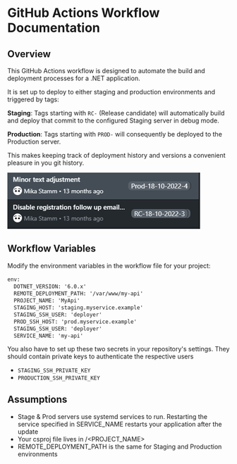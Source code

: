 # GitHub Actions Workflow Documentation

## Overview

This GitHub Actions workflow is designed to automate the build and deployment processes for a .NET application. 

It is set up to deploy to either staging and production environments and triggered by tags:

**Staging**: Tags starting with `RC-` (Release candidate) will automatically build and deploy that commit to the configured Staging server in debug mode.

**Production**: Tags starting with `PROD-` will consequently be deployed to the Production server. 

This makes keeping track of deployment history and versions a convenient pleasure in you git history.

![Git history with tags](demo.png)


## Workflow Variables
Modify the environment variables in the workflow file for your project:
```
env:
  DOTNET_VERSION: '6.0.x'
  REMOTE_DEPLOYMENT_PATH: '/var/www/my-api' 
  PROJECT_NAME: 'MyApi'
  STAGING_HOST: 'staging.myservice.example'
  STAGING_SSH_USER: 'deployer'
  PROD_SSH_HOST: 'prod.myservice.example'
  STAGING_SSH_USER: 'deployer'
  SERVICE_NAME: 'my-api'

```
You also have to set up these two secrets in your repository's settings. They should contain private keys to authenticate the respective users

* `STAGING_SSH_PRIVATE_KEY`
* `PRODUCTION_SSH_PRIVATE_KEY`

## Assumptions
* Stage & Prod servers use systemd services to run. Restarting the service specified in SERVICE_NAME restarts your application after the update
* Your csproj file lives in <Reponame>/<PROJECT_NAME>
* REMOTE_DEPLOYMENT_PATH is the same for Staging and Production environments

